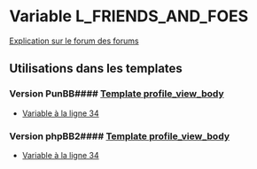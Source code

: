 # Variable L_FRIENDS_AND_FOES
[Explication sur le forum des forums](http://forum.forumactif.com/t294113-listing-des-variables#L_FRIENDS_AND_FOES)
## Utilisations dans les templates
### Version PunBB#### [Template profile_view_body](punbb/profile_view_body.md)
* [Variable à la ligne 34](../punbb/profile_view_body.tpl#L34)
### Version phpBB2#### [Template profile_view_body](subsilver/profile_view_body.md)
* [Variable à la ligne 34](../subsilver/profile_view_body.tpl#L34)
